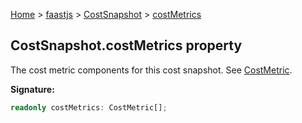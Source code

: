 [Home](./index) &gt; [faastjs](./faastjs.md) &gt; [CostSnapshot](./faastjs.costsnapshot.md) &gt; [costMetrics](./faastjs.costsnapshot.costmetrics.md)

## CostSnapshot.costMetrics property

The cost metric components for this cost snapshot. See [CostMetric](./faastjs.costmetric.md)<!-- -->.

<b>Signature:</b>

```typescript
readonly costMetrics: CostMetric[];
```
